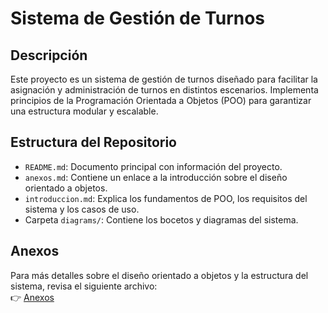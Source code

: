 # Sistema de Gestión de Turnos

## Descripción
Este proyecto es un sistema de gestión de turnos diseñado para facilitar la asignación y administración de turnos en distintos escenarios. Implementa principios de la Programación Orientada a Objetos (POO) para garantizar una estructura modular y escalable.

## Estructura del Repositorio
- `README.md`: Documento principal con información del proyecto.
- `anexos.md`: Contiene un enlace a la introducción sobre el diseño orientado a objetos.
- `introduccion.md`: Explica los fundamentos de POO, los requisitos del sistema y los casos de uso.
- Carpeta `diagrams/`: Contiene los bocetos y diagramas del sistema.

## Anexos
Para más detalles sobre el diseño orientado a objetos y la estructura del sistema, revisa el siguiente archivo:  
👉 [Anexos](anexos.md)
